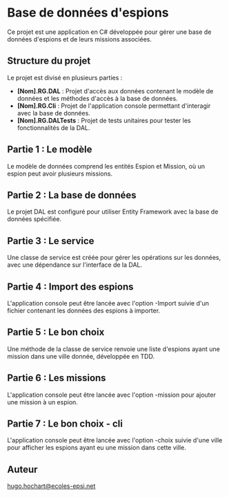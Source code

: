 # Base de données d'espions

Ce projet est une application en C# développée pour gérer une base de données d'espions et de leurs missions associées.

## Structure du projet

Le projet est divisé en plusieurs parties :

- **[Nom].RG.DAL** : Projet d'accès aux données contenant le modèle de données et les méthodes d'accès à la base de données.
- **[Nom].RG.Cli** : Projet de l'application console permettant d'interagir avec la base de données.
- **[Nom].RG.DALTests** : Projet de tests unitaires pour tester les fonctionnalités de la DAL.

## Partie 1 : Le modèle

Le modèle de données comprend les entités Espion et Mission, où un espion peut avoir plusieurs missions.

## Partie 2 : La base de données

Le projet DAL est configuré pour utiliser Entity Framework avec la base de données spécifiée.

## Partie 3 : Le service

Une classe de service est créée pour gérer les opérations sur les données, avec une dépendance sur l'interface de la DAL.

## Partie 4 : Import des espions

L'application console peut être lancée avec l'option -Import suivie d'un fichier contenant les données des espions à importer.

## Partie 5 : Le bon choix

Une méthode de la classe de service renvoie une liste d'espions ayant une mission dans une ville donnée, développée en TDD.

## Partie 6 : Les missions

L'application console peut être lancée avec l'option -mission pour ajouter une mission à un espion.

## Partie 7 : Le bon choix - cli

L'application console peut être lancée avec l'option -choix suivie d'une ville pour afficher les espions ayant eu une mission dans cette ville.

## Auteur

hugo.hochart@ecoles-epsi.net

